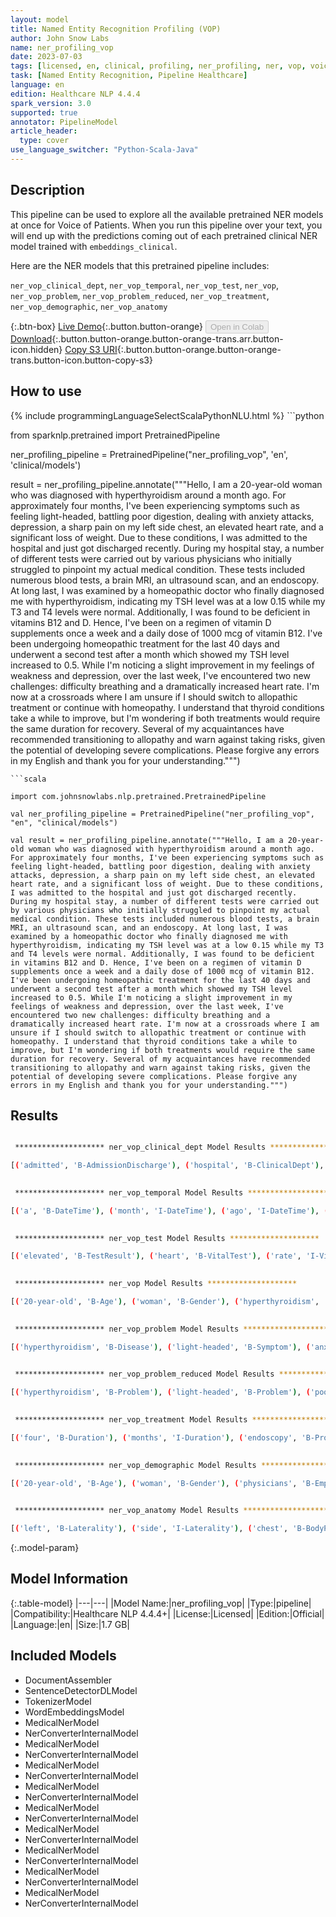 ```yaml
---
layout: model
title: Named Entity Recognition Profiling (VOP)
author: John Snow Labs
name: ner_profiling_vop
date: 2023-07-03
tags: [licensed, en, clinical, profiling, ner_profiling, ner, vop, voice_of_patients]
task: [Named Entity Recognition, Pipeline Healthcare]
language: en
edition: Healthcare NLP 4.4.4
spark_version: 3.0
supported: true
annotator: PipelineModel
article_header:
  type: cover
use_language_switcher: "Python-Scala-Java"
---
```


## Description

This pipeline can be used to explore all the available pretrained NER models at once for Voice of Patients. When you run this pipeline over your text, you will end up with the predictions coming out of each pretrained clinical NER model trained with `embeddings_clinical`.

Here are the NER models that this pretrained pipeline includes:

`ner_vop_clinical_dept`, `ner_vop_temporal`, `ner_vop_test`, `ner_vop`, `ner_vop_problem`, `ner_vop_problem_reduced`, `ner_vop_treatment`, `ner_vop_demographic`, `ner_vop_anatomy`

{:.btn-box}
[Live Demo](https://demo.johnsnowlabs.com/healthcare/VOP/){:.button.button-orange}
<button class="button button-orange" disabled>Open in Colab</button>
[Download](https://s3.amazonaws.com/auxdata.johnsnowlabs.com/clinical/models/ner_profiling_vop_en_4.4.4_3.0_1688352775291.zip){:.button.button-orange.button-orange-trans.arr.button-icon.hidden}
[Copy S3 URI](s3://auxdata.johnsnowlabs.com/clinical/models/ner_profiling_vop_en_4.4.4_3.0_1688352775291.zip){:.button.button-orange.button-orange-trans.button-icon.button-copy-s3}

## How to use



<div class="tabs-box" markdown="1">
{% include programmingLanguageSelectScalaPythonNLU.html %}
```python

from sparknlp.pretrained import PretrainedPipeline

ner_profiling_pipeline = PretrainedPipeline("ner_profiling_vop", 'en', 'clinical/models')

result = ner_profiling_pipeline.annotate("""Hello, I am a 20-year-old woman who was diagnosed with hyperthyroidism around a month ago. For approximately four months, I've been experiencing symptoms such as feeling light-headed, battling poor digestion, dealing with anxiety attacks, depression, a sharp pain on my left side chest, an elevated heart rate, and a significant loss of weight. Due to these conditions, I was admitted to the hospital and just got discharged recently. During my hospital stay, a number of different tests were carried out by various physicians who initially struggled to pinpoint my actual medical condition. These tests included numerous blood tests, a brain MRI, an ultrasound scan, and an endoscopy. At long last, I was examined by a homeopathic doctor who finally diagnosed me with hyperthyroidism, indicating my TSH level was at a low 0.15 while my T3 and T4 levels were normal. Additionally, I was found to be deficient in vitamins B12 and D. Hence, I've been on a regimen of vitamin D supplements once a week and a daily dose of 1000 mcg of vitamin B12. I've been undergoing homeopathic treatment for the last 40 days and underwent a second test after a month which showed my TSH level increased to 0.5. While I'm noticing a slight improvement in my feelings of weakness and depression, over the last week, I've encountered two new challenges: difficulty breathing and a dramatically increased heart rate. I'm now at a crossroads where I am unsure if I should switch to allopathic treatment or continue with homeopathy. I understand that thyroid conditions take a while to improve, but I'm wondering if both treatments would require the same duration for recovery. Several of my acquaintances have recommended transitioning to allopathy and warn against taking risks, given the potential of developing severe complications. Please forgive any errors in my English and thank you for your understanding.""")

```
```scala

import com.johnsnowlabs.nlp.pretrained.PretrainedPipeline

val ner_profiling_pipeline = PretrainedPipeline("ner_profiling_vop", "en", "clinical/models")

val result = ner_profiling_pipeline.annotate("""Hello, I am a 20-year-old woman who was diagnosed with hyperthyroidism around a month ago. For approximately four months, I've been experiencing symptoms such as feeling light-headed, battling poor digestion, dealing with anxiety attacks, depression, a sharp pain on my left side chest, an elevated heart rate, and a significant loss of weight. Due to these conditions, I was admitted to the hospital and just got discharged recently. During my hospital stay, a number of different tests were carried out by various physicians who initially struggled to pinpoint my actual medical condition. These tests included numerous blood tests, a brain MRI, an ultrasound scan, and an endoscopy. At long last, I was examined by a homeopathic doctor who finally diagnosed me with hyperthyroidism, indicating my TSH level was at a low 0.15 while my T3 and T4 levels were normal. Additionally, I was found to be deficient in vitamins B12 and D. Hence, I've been on a regimen of vitamin D supplements once a week and a daily dose of 1000 mcg of vitamin B12. I've been undergoing homeopathic treatment for the last 40 days and underwent a second test after a month which showed my TSH level increased to 0.5. While I'm noticing a slight improvement in my feelings of weakness and depression, over the last week, I've encountered two new challenges: difficulty breathing and a dramatically increased heart rate. I'm now at a crossroads where I am unsure if I should switch to allopathic treatment or continue with homeopathy. I understand that thyroid conditions take a while to improve, but I'm wondering if both treatments would require the same duration for recovery. Several of my acquaintances have recommended transitioning to allopathy and warn against taking risks, given the potential of developing severe complications. Please forgive any errors in my English and thank you for your understanding.""")

```
</div>

## Results

```bash

 ******************** ner_vop_clinical_dept Model Results ******************** 

[('admitted', 'B-AdmissionDischarge'), ('hospital', 'B-ClinicalDept'), ('discharged', 'B-AdmissionDischarge'), ('hospital', 'B-ClinicalDept')]

 
 ******************** ner_vop_temporal Model Results ******************** 

[('a', 'B-DateTime'), ('month', 'I-DateTime'), ('ago', 'I-DateTime'), ('four', 'B-Duration'), ('months', 'I-Duration'), ('recently', 'B-DateTime'), ('once', 'B-Frequency'), ('a', 'I-Frequency'), ('week', 'I-Frequency'), ('daily', 'B-Frequency'), ('40', 'B-Duration'), ('days', 'I-Duration'), ('after', 'B-DateTime'), ('a', 'I-DateTime'), ('month', 'I-DateTime'), ('over', 'B-Duration'), ('the', 'I-Duration'), ('last', 'I-Duration'), ('week', 'I-Duration'), ('now', 'B-DateTime')]

 
 ******************** ner_vop_test Model Results ******************** 

[('elevated', 'B-TestResult'), ('heart', 'B-VitalTest'), ('rate', 'I-VitalTest'), ('weight', 'B-TestResult'), ('blood', 'B-Test'), ('tests', 'I-Test'), ('MRI', 'B-Test'), ('ultrasound', 'B-Test'), ('scan', 'I-Test'), ('TSH', 'B-Test'), ('low', 'B-TestResult'), ('0.15', 'B-TestResult'), ('T3', 'B-Test'), ('T4', 'B-Test'), ('normal', 'B-TestResult'), ('TSH', 'B-Test'), ('0.5', 'B-TestResult'), ('increased', 'B-TestResult'), ('heart', 'B-VitalTest'), ('rate', 'I-VitalTest')]

 
 ******************** ner_vop Model Results ******************** 

[('20-year-old', 'B-Age'), ('woman', 'B-Gender'), ('hyperthyroidism', 'B-Disease'), ('a', 'B-DateTime'), ('month', 'I-DateTime'), ('ago', 'I-DateTime'), ('four', 'B-Duration'), ('months', 'I-Duration'), ('light-headed', 'B-Symptom'), ('anxiety', 'B-PsychologicalCondition'), ('attacks', 'I-PsychologicalCondition'), ('depression', 'B-PsychologicalCondition'), ('sharp', 'B-Modifier'), ('pain', 'B-Symptom'), ('left', 'B-Laterality'), ('side', 'I-Laterality'), ('chest', 'B-BodyPart'), ('elevated', 'B-TestResult'), ('heart', 'B-VitalTest'), ('rate', 'I-VitalTest'), ('significant', 'B-Modifier'), ('loss', 'B-Symptom'), ('of', 'I-Symptom'), ('weight', 'I-Symptom'), ('admitted', 'B-AdmissionDischarge'), ('hospital', 'B-ClinicalDept'), ('discharged', 'B-AdmissionDischarge'), ('recently', 'B-DateTime'), ('hospital', 'B-ClinicalDept'), ('physicians', 'B-Employment'), ('blood', 'B-Test'), ('tests', 'I-Test'), ('brain', 'B-BodyPart'), ('MRI', 'B-Test'), ('ultrasound', 'B-Test'), ('scan', 'I-Test'), ('endoscopy', 'B-Procedure'), ('homeopathic', 'B-Employment'), ('doctor', 'I-Employment'), ('hyperthyroidism', 'B-Disease'), ('TSH', 'B-Test'), ('low', 'B-TestResult'), ('0.15', 'I-TestResult'), ('T3', 'B-Test'), ('T4', 'B-Test'), ('levels', 'I-Test'), ('normal', 'B-TestResult'), ('deficient', 'B-Disease'), ('vitamins', 'B-Drug'), ('B12', 'I-Drug'), ('D', 'B-Drug'), ('vitamin', 'B-Drug'), ('D', 'I-Drug'), ('supplements', 'I-Drug'), ('once', 'B-Frequency'), ('a', 'I-Frequency'), ('week', 'I-Frequency'), ('daily', 'B-Frequency'), ('1000', 'B-Dosage'), ('mcg', 'I-Dosage'), ('vitamin', 'B-Drug'), ('B12', 'I-Drug'), ('homeopathic', 'B-Treatment'), ('treatment', 'I-Treatment'), ('40', 'B-Duration'), ('days', 'I-Duration'), ('after', 'B-DateTime'), ('a', 'I-DateTime'), ('month', 'I-DateTime'), ('TSH', 'B-Test'), ('0.5', 'B-TestResult'), ('weakness', 'B-Symptom'), ('depression', 'B-PsychologicalCondition'), ('over', 'B-Duration'), ('the', 'I-Duration'), ('last', 'I-Duration'), ('week', 'I-Duration'), ('difficulty', 'B-Symptom'), ('breathing', 'I-Symptom'), ('increased', 'B-TestResult'), ('heart', 'B-VitalTest'), ('rate', 'I-VitalTest'), ('now', 'B-DateTime'), ('allopathic', 'B-Treatment'), ('treatment', 'I-Treatment'), ('homeopathy', 'B-Treatment'), ('thyroid', 'B-BodyPart')]

 
 ******************** ner_vop_problem Model Results ******************** 

[('hyperthyroidism', 'B-Disease'), ('light-headed', 'B-Symptom'), ('anxiety', 'B-PsychologicalCondition'), ('attacks', 'I-PsychologicalCondition'), ('depression', 'B-PsychologicalCondition'), ('sharp', 'B-Modifier'), ('pain', 'B-Symptom'), ('significant', 'B-Modifier'), ('loss', 'B-Symptom'), ('of', 'I-Symptom'), ('weight', 'I-Symptom'), ('hyperthyroidism', 'B-Disease'), ('weakness', 'B-Symptom'), ('depression', 'B-PsychologicalCondition'), ('difficulty', 'B-Symptom'), ('breathing', 'I-Symptom')]

 
 ******************** ner_vop_problem_reduced Model Results ******************** 

[('hyperthyroidism', 'B-Problem'), ('light-headed', 'B-Problem'), ('poor', 'B-Problem'), ('digestion', 'I-Problem'), ('anxiety', 'B-Problem'), ('attacks', 'I-Problem'), ('depression', 'B-Problem'), ('sharp', 'B-Modifier'), ('pain', 'B-Problem'), ('significant', 'B-Modifier'), ('loss', 'B-Problem'), ('of', 'I-Problem'), ('weight', 'I-Problem'), ('hyperthyroidism', 'B-Problem'), ('deficient', 'B-Problem'), ('weakness', 'B-Problem'), ('depression', 'B-Problem'), ('difficulty', 'B-Problem'), ('breathing', 'I-Problem')]

 
 ******************** ner_vop_treatment Model Results ******************** 

[('four', 'B-Duration'), ('months', 'I-Duration'), ('endoscopy', 'B-Procedure'), ('vitamins', 'B-Drug'), ('B12', 'I-Drug'), ('D', 'B-Drug'), ('vitamin', 'B-Drug'), ('D', 'I-Drug'), ('supplements', 'B-Drug'), ('once', 'B-Frequency'), ('a', 'I-Frequency'), ('week', 'I-Frequency'), ('daily', 'B-Frequency'), ('1000', 'B-Dosage'), ('mcg', 'I-Dosage'), ('vitamin', 'B-Drug'), ('B12', 'I-Drug'), ('homeopathic', 'B-Treatment'), ('treatment', 'I-Treatment'), ('40', 'B-Duration'), ('days', 'I-Duration'), ('over', 'B-Duration'), ('the', 'I-Duration'), ('last', 'I-Duration'), ('week', 'I-Duration'), ('homeopathy', 'B-Treatment'), ('allopathy', 'B-Treatment')]

 
 ******************** ner_vop_demographic Model Results ******************** 

[('20-year-old', 'B-Age'), ('woman', 'B-Gender'), ('physicians', 'B-Employment'), ('homeopathic', 'B-Employment'), ('doctor', 'I-Employment')]

 
 ******************** ner_vop_anatomy Model Results ******************** 

[('left', 'B-Laterality'), ('side', 'I-Laterality'), ('chest', 'B-BodyPart'), ('brain', 'B-BodyPart'), ('thyroid', 'B-BodyPart')]


```

{:.model-param}
## Model Information

{:.table-model}
|---|---|
|Model Name:|ner_profiling_vop|
|Type:|pipeline|
|Compatibility:|Healthcare NLP 4.4.4+|
|License:|Licensed|
|Edition:|Official|
|Language:|en|
|Size:|1.7 GB|

## Included Models

- DocumentAssembler
- SentenceDetectorDLModel
- TokenizerModel
- WordEmbeddingsModel
- MedicalNerModel
- NerConverterInternalModel
- MedicalNerModel
- NerConverterInternalModel
- MedicalNerModel
- NerConverterInternalModel
- MedicalNerModel
- NerConverterInternalModel
- MedicalNerModel
- NerConverterInternalModel
- MedicalNerModel
- NerConverterInternalModel
- MedicalNerModel
- NerConverterInternalModel
- MedicalNerModel
- NerConverterInternalModel
- MedicalNerModel
- NerConverterInternalModel